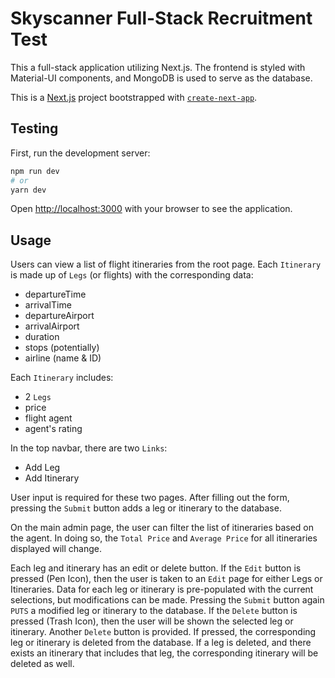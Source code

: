 # Skyscanner Full-Stack Recruitment Test

This a full-stack application utilizing Next.js. The frontend is styled with Material-UI components, and MongoDB is used to serve as the database. 

This is a [Next.js](https://nextjs.org/) project bootstrapped with [`create-next-app`](https://github.com/vercel/next.js/tree/canary/packages/create-next-app).

## Testing

First, run the development server:

```bash
npm run dev
# or
yarn dev
```

Open [http://localhost:3000](http://localhost:3000) with your browser to see the application.

## Usage

Users can view a list of flight itineraries from the root page. Each `Itinerary` is made up of `Legs` (or flights) with the corresponding data:
- departureTime
- arrivalTime
- departureAirport
- arrivalAirport
- duration
- stops (potentially)
- airline (name & ID)

Each `Itinerary` includes: 
- 2 `Legs`
- price
- flight agent
- agent's rating

In the top navbar, there are two `Links`: 
- Add Leg
- Add Itinerary

User input is required for these two pages. After filling out the form, pressing the `Submit` button adds a leg or itinerary to the database. 

On the main admin page, the user can filter the list of itineraries based on the agent. In doing so, the `Total Price` and `Average Price` for all itineraries displayed will change.

Each leg and itinerary has an edit or delete button. If the `Edit` button is pressed (Pen Icon), then the user is taken to an `Edit` page for either Legs or Itineraries. Data for each leg or itinerary is pre-populated with the current selections, but modifications can be made. Pressing the `Submit` button again `PUTS` a modified leg or itinerary to the database. If the `Delete` button is pressed (Trash Icon), then the user will be shown the selected leg or itinerary. Another `Delete` button is provided. If pressed, the corresponding leg or itinerary is deleted from the database. If a leg is deleted, and there exists an itinerary that includes that leg, the corresponding itinerary will be deleted as well.





